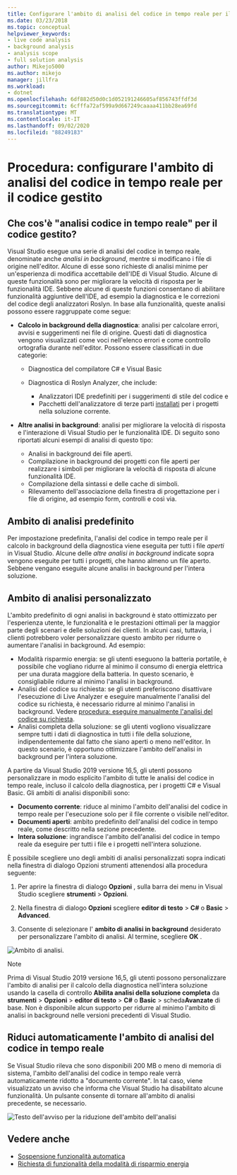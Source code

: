 ```yaml
---
title: Configurare l'ambito di analisi del codice in tempo reale per il codice gestito
ms.date: 03/23/2018
ms.topic: conceptual
helpviewer_keywords:
- live code analysis
- background analysis
- analysis scope
- full solution analysis
author: Mikejo5000
ms.author: mikejo
manager: jillfra
ms.workload:
- dotnet
ms.openlocfilehash: 6df882d50d0c1d052191246605af856743ffdf3d
ms.sourcegitcommit: 6cfffa72af599a9d667249caaaa411bb28ea69fd
ms.translationtype: MT
ms.contentlocale: it-IT
ms.lasthandoff: 09/02/2020
ms.locfileid: "88249183"
---
```

# <a name="how-to-configure-live-code-analysis-scope-for-managed-code"></a>Procedura: configurare l'ambito di analisi del codice in tempo reale per il codice gestito

## <a name="what-is-live-code-analysis-for-managed-code"></a>Che cos'è "analisi codice in tempo reale" per il codice gestito?
Visual Studio esegue una serie di analisi del codice in tempo reale, denominate anche *analisi in background*, mentre si modificano i file di origine nell'editor. Alcune di esse sono richieste di analisi minime per un'esperienza di modifica accettabile dell'IDE di Visual Studio. Alcune di queste funzionalità sono per migliorare la velocità di risposta per le funzionalità IDE. Sebbene alcune di queste funzioni consentano di abilitare funzionalità aggiuntive dell'IDE, ad esempio la diagnostica e le correzioni del codice degli analizzatori Roslyn. In base alla funzionalità, queste analisi possono essere raggruppate come segue:

- **Calcolo in background della diagnostica**: analisi per calcolare errori, avvisi e suggerimenti nei file di origine. Questi dati di diagnostica vengono visualizzati come voci nell'elenco errori e come controllo ortografia durante nell'editor. Possono essere classificati in due categorie:
  - Diagnostica del compilatore C# e Visual Basic
  - Diagnostica di Roslyn Analyzer, che include:

    - Analizzatori IDE predefiniti per i suggerimenti di stile del codice e
    - Pacchetti dell'analizzatore di terze parti [installati](./install-roslyn-analyzers.md) per i progetti nella soluzione corrente.

- **Altre analisi in background**: analisi per migliorare la velocità di risposta e l'interazione di Visual Studio per le funzionalità IDE. Di seguito sono riportati alcuni esempi di analisi di questo tipo:
  - Analisi in background dei file aperti.
  - Compilazione in background dei progetti con file aperti per realizzare i simboli per migliorare la velocità di risposta di alcune funzionalità IDE.
  - Compilazione della sintassi e delle cache di simboli.
  - Rilevamento dell'associazione della finestra di progettazione per i file di origine, ad esempio form, controlli e così via.

## <a name="default-analysis-scope"></a>Ambito di analisi predefinito

Per impostazione predefinita, l'analisi del codice in tempo reale per il calcolo in background della diagnostica viene eseguita per tutti i file _aperti_ in Visual Studio. Alcune delle _altre analisi in background_ indicate sopra vengono eseguite per tutti i progetti, che hanno almeno un file aperto. Sebbene vengano eseguite alcune analisi in background per l'intera soluzione.

## <a name="custom-analysis-scope"></a>Ambito di analisi personalizzato

L'ambito predefinito di ogni analisi in background è stato ottimizzato per l'esperienza utente, le funzionalità e le prestazioni ottimali per la maggior parte degli scenari e delle soluzioni dei clienti. In alcuni casi, tuttavia, i clienti potrebbero voler personalizzare questo ambito per ridurre o aumentare l'analisi in background. Ad esempio:

- Modalità risparmio energia: se gli utenti eseguono la batteria portatile, è possibile che vogliano ridurre al minimo il consumo di energia elettrica per una durata maggiore della batteria. In questo scenario, è consigliabile ridurre al minimo l'analisi in background.
- Analisi del codice su richiesta: se gli utenti preferiscono disattivare l'esecuzione di Live Analyzer e eseguire manualmente l'analisi del codice su richiesta, è necessario ridurre al minimo l'analisi in background. Vedere [procedura: eseguire manualmente l'analisi del codice su richiesta](./how-to-run-code-analysis-manually-for-managed-code.md).
- Analisi completa della soluzione: se gli utenti vogliono visualizzare sempre tutti i dati di diagnostica in tutti i file della soluzione, indipendentemente dal fatto che siano aperti o meno nell'editor. In questo scenario, è opportuno ottimizzare l'ambito dell'analisi in background per l'intera soluzione.

A partire da Visual Studio 2019 versione 16,5, gli utenti possono personalizzare in modo esplicito l'ambito di tutte le analisi del codice in tempo reale, incluso il calcolo della diagnostica, per i progetti C# e Visual Basic. Gli ambiti di analisi disponibili sono:

- **Documento corrente**: riduce al minimo l'ambito dell'analisi del codice in tempo reale per l'esecuzione solo per il file corrente o visibile nell'editor.
- **Documenti aperti**: ambito predefinito dell'analisi del codice in tempo reale, come descritto nella sezione precedente.
- **Intera soluzione**: ingrandisce l'ambito dell'analisi del codice in tempo reale da eseguire per tutti i file e i progetti nell'intera soluzione.

È possibile scegliere uno degli ambiti di analisi personalizzati sopra indicati nella finestra di dialogo Opzioni strumenti attenendosi alla procedura seguente:

1. Per aprire la finestra di dialogo **Opzioni** , sulla barra dei menu in Visual Studio scegliere **strumenti**  >  **Opzioni**.

2. Nella finestra di dialogo **Opzioni** scegliere **editor di testo**  >  **C#** o **Basic**  >  **Advanced**.

3. Consente di selezionare l' **ambito di analisi in background** desiderato per personalizzare l'ambito di analisi. Al termine, scegliere **OK** .

![Ambito di analisi.](./media/background-analysis-scope.png)

> [!NOTE]
> Prima di Visual Studio 2019 versione 16,5, gli utenti possono personalizzare l'ambito di analisi per il calcolo della diagnostica nell'intera soluzione usando la casella di controllo **Abilita analisi della soluzione completa** da **strumenti**  >  **Opzioni**  >  **editor di testo**  >  **C#** o **Basic**  >  scheda**Avanzate** di base. Non è disponibile alcun supporto per ridurre al minimo l'ambito di analisi in background nelle versioni precedenti di Visual Studio.

## <a name="automatically-minimize-live-code-analysis-scope"></a>Riduci automaticamente l'ambito di analisi del codice in tempo reale

Se Visual Studio rileva che sono disponibili 200 MB o meno di memoria di sistema, l'ambito dell'analisi del codice in tempo reale verrà automaticamente ridotto a "documento corrente". In tal caso, viene visualizzato un avviso che informa che Visual Studio ha disabilitato alcune funzionalità. Un pulsante consente di tornare all'ambito di analisi precedente, se necessario.

![Testo dell'avviso per la riduzione dell'ambito dell'analisi](./media/fsa_alert.png)

## <a name="see-also"></a>Vedere anche

- [Sospensione funzionalità automatica](./automatic-feature-suspension.md)
- [Richiesta di funzionalità della modalità di risparmio energia](https://github.com/dotnet/roslyn/issues/38429)
